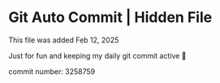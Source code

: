 # Git Auto Commit | Hidden File

This file was added Feb 12, 2025

Just for fun and keeping my daily git commit active 🤪

commit number: 3258759
